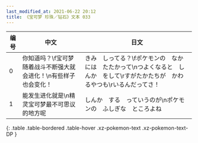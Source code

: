 ```yaml
---
last_modified_at: 2021-06-22 20:12
title: 《宝可梦 珍珠／钻石》文本 033
---
```

| 编号 | 中文 | 日文 |
| ---- | ---- | ---- |
| 0 | 你知道吗？\f宝可梦随着战斗不断强大就会进化！\n有些样子也会变化！ | きみ　しってる？\fポケモンの　なかには　たたかって\nつよくなると　しんか　をして\rすがたかたちが　かわるやつも\rいるんだってさ！ |
| 1 | 能发生进化就是\n精灵宝可梦最不可思议的地方呢 | しんか　する　っていうのが\nポケモンの　ふしぎな　ところよね |
{: .table .table-bordered .table-hover .xz-pokemon-text .xz-pokemon-text-DP }